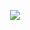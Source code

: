 <p align='center'>
    <img src="https://capsule-render.vercel.app/api?type=waving&color=auto&height=300&section=header&text=pruinosus&fontSize=90&animation=fadeIn&fontAlignY=38&desc=Decorate%20GitHub%20Profile%20or%20any%20Repo%20like%20me!&descAlignY=51&descAlign=62"/>
</p>

